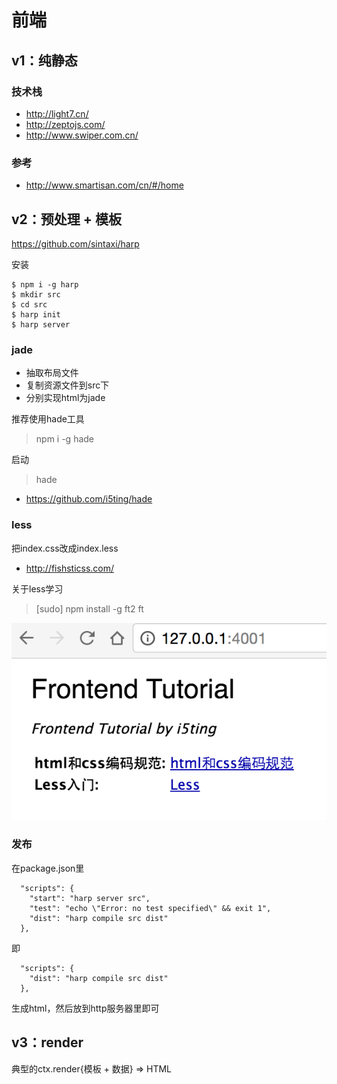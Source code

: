 # 前端

## v1：纯静态

### 技术栈

- http://light7.cn/
- http://zeptojs.com/
- http://www.swiper.com.cn/

### 参考

- http://www.smartisan.com/cn/#/home

## v2：预处理 + 模板

https://github.com/sintaxi/harp

安装

```
$ npm i -g harp
$ mkdir src
$ cd src
$ harp init
$ harp server
```

### jade 

- 抽取布局文件
- 复制资源文件到src下
- 分别实现html为jade

推荐使用hade工具

> npm i -g hade

启动

> hade

- https://github.com/i5ting/hade

### less

把index.css改成index.less

- http://fishsticss.com/


关于less学习

> [sudo] npm install -g ft2
> ft

![Less](img/less.png)

### 发布

在package.json里

```
  "scripts": {
    "start": "harp server src",
    "test": "echo \"Error: no test specified\" && exit 1",
    "dist": "harp compile src dist"
  },
```

即

```
  "scripts": {
    "dist": "harp compile src dist"
  },
```

生成html，然后放到http服务器里即可

## v3：render

典型的ctx.render{模板 + 数据} =>  HTML

